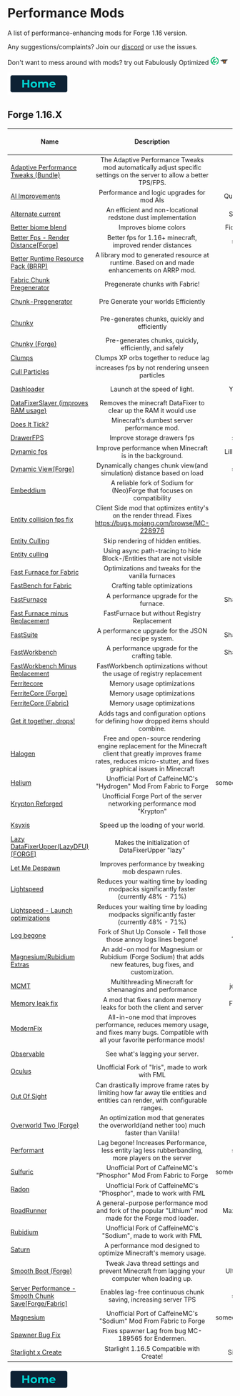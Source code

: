 
# Performance Mods
A list of performance-enhancing mods for Forge 1.16 version.

Any suggestions/complaints?
Join our [discord](https://discord.gg/8nzHYhVUQS) or use the issues.

Don't want to mess around with mods? try out Fabulously Optimized [![Modrinth Logo](https://raw.githubusercontent.com/TheUsefulLists/assets/main/Images/Platform_Icons/Modrinth.png)](https://modrinth.com/modpack/fabulously-optimized) [![CurseForge Logo](https://raw.githubusercontent.com/TheUsefulLists/assets/main/Images/Platform_Icons/CurseForge.png)](https://www.curseforge.com/minecraft/modpacks/fabulously-optimized)

[![Home](https://raw.githubusercontent.com/TheUsefulLists/assets/main/Images/Buttons/Small/Home.png)](/README.md)

## Forge 1.16.X

| Name |  Description | Author | Performance Improvement (Client/Server) | Need help? |
| --- | :---: | :---: | :---: | :---: |
| [Adaptive Performance Tweaks (Bundle)](https://www.curseforge.com/minecraft/mc-mods/adaptive-performance-tweaks) | The Adaptive Performance Tweaks mod automatically adjust specific settings on the server to allow a better TPS/FPS. | Kaworru | custom_data |  [Github](https://github.com/MarkusBordihn/BOs-Adaptive-Performance-Tweaks) 
| [AI Improvements](https://www.curseforge.com/minecraft/mc-mods/ai-improvements) | Performance and logic upgrades for mod AIs | QueenOfMissiles | custom_data |  [Github](https://github.com/BuiltBrokenModding/AI-Improvements) 
| [Alternate current](https://modrinth.com/mod/alternate-current) | An efficient and non-locational redstone dust implementation | Space Walker | Server | [Discord](https://discord.gg/EJC9zkX) [Github](https://github.com/SpaceWalkerRS/alternate-current/issues) 
| [Better biome blend](https://modrinth.com/mod/better-biome-blend) | Improves biome colors | Fiona Tessmann | custom_data |  [Github](https://github.com/FionaTheMortal/better-biome-blend/issues) 
| [Better Fps - Render Distance[Forge]](https://www.curseforge.com/minecraft/mc-mods/better-fps-render-distance) | Better fps for 1.16+ minecraft, improved render distances | someaddon | custom_data |  [Github](https://github.com/someaddons/betterfpsdistances) 
| [Better Runtime Resource Pack (BRRP)](https://www.curseforge.com/minecraft/mc-mods/better-runtime-resource-pack) | A library mod to generated resource at runtime. Based on and made enhancements on ARRP mod. | SolidBlock | custom_data |  [Github](https://github.com/SolidBlock-cn/BRRP) 
| [Fabric Chunk Pregenerator](https://www.curseforge.com/minecraft/mc-mods/chunk-pregenerator-fabric) | Pregenerate chunks with Fabric! | Jasmine | custom_data |  [Github](https://github.com/SuperCoder7979/fabric-chunkpregenerator) 
| [Chunk-Pregenerator](https://www.curseforge.com/minecraft/mc-mods/chunkpregenerator) | Pre Generate your worlds Efficiently | Speiger | custom_data |  [Github](https://github.com/TinyModularThings/Chunk-Pregenerator-Issue-Tracker/issues) [Wiki](https://github.com/TinyModularThings/Chunk-Pregenerator-Issue-Tracker/wiki)
| [Chunky](https://modrinth.com/mod/chunky) | Pre-generates chunks, quickly and efficiently | pop4959 | Both | [Discord](https://discord.gg/ZwVJukcNQG) [Github](https://github.com/pop4959/Chunky/issues) [Wiki](https://github.com/pop4959/Chunky/wiki)
| [Chunky (Forge)](https://www.curseforge.com/minecraft/mc-mods/chunky-pregenerator-forge) | Pre-generates chunks, quickly, efficiently, and safely | pop4959 | custom_data |  [Github](https://github.com/pop4959/Chunky) [Wiki](https://github.com/pop4959/Chunky/wiki)
| [Clumps](https://modrinth.com/mod/clumps) | Clumps XP orbs together to reduce lag | Jared | Both |  [Github](https://github.com/jaredlll08/Clumps/issues) 
| [Cull Particles](https://www.curseforge.com/minecraft/mc-mods/cull-particles) | increases fps by not rendering unseen particles | tfarecnim | custom_data |  [Github](https://github.com/Tfarcenim/CullParticles) 
| [Dashloader](https://modrinth.com/mod/dashloader) | Launch at the speed of light. | Yan Chubikov | Client | [Discord](https://discord.gg/8F8MaYzk5h) [Github](https://github.com/alphaqu//DashLoader/issues) 
| [DataFixerSlayer (improves RAM usage)](https://www.curseforge.com/minecraft/mc-mods/datafixerslayer) | Removes the minecraft DataFixer to clear up the RAM it would use | Vazkii | custom_data |  [Github](https://github.com/Vazkii/DataFixerSlayer) 
| [Does It Tick?](https://www.curseforge.com/minecraft/mc-mods/does-it-tick) | Minecraft's dumbest server performance mod. | Anthxny | custom_data |  [Github](https://github.com/TeamDeusVult/KoTRT_Core) 
| [DrawerFPS](https://www.curseforge.com/minecraft/mc-mods/drawerfps) | Improve storage drawers fps | someaddon | custom_data |  [Github](https://github.com/someaddons/DrawerFPS/issues) 
| [Dynamic fps](https://modrinth.com/mod/dynamic-fps) | Improve performance when Minecraft is in the background. | Lilly Rose Berner | Client |  [Github](https://github.com/juliand665/Dynamic-FPS/issues) 
| [Dynamic View[Forge]](https://www.curseforge.com/minecraft/mc-mods/dynamic-view) | Dynamically changes chunk view(and simulation) distance based on load | someaddon | custom_data |  [Github](https://github.com/ldtteam/DynView) 
| [Embeddium](https://modrinth.com/mod/embeddium) | A reliable fork of Sodium for (Neo)Forge that focuses on compatibility | embeddedt | Client | [Discord](https://discord.gg/rN9Y7caguP) [Github](https://github.com/embeddedt/embeddium/issues) 
| [Entity collision fps fix](https://modrinth.com/mod/entity-collision-fps-fix) |  Client Side mod that optimizes entity's on the render thread. Fixes https://bugs.mojang.com/browse/MC-228976  | Corgi Taco | custom_data |  [Github](https://github.com/CorgiTaco/No-Client-Side-Entity-Collision-Checks/issues) 
| [Entity Culling](https://www.curseforge.com/minecraft/mc-mods/entity-culling) | Skip rendering of hidden entities. | meldexun | custom_data |  [Github](https://github.com/Meldexun/EntityCulling) 
| [Entity culling](https://modrinth.com/mod/entityculling) | Using async path-tracing to hide Block-/Entities that are not visible | tr7zw | Client | [Discord](https://discord.gg/fWtMAkFaZF) [Github](https://github.com/tr7zw/EntityCulling/issues) 
| [Fast Furnace for Fabric](https://www.curseforge.com/minecraft/mc-mods/fast-furnace-for-fabric) | Optimizations and tweaks for the vanilla furnaces | tfarecnim | custom_data |  [Github](https://github.com/Tfarcenim/FabricFastFurnace) 
| [FastBench for Fabric](https://www.curseforge.com/minecraft/mc-mods/fastbench-for-fabric) | Crafting table optimizations | tfarecnim | custom_data |  [Github](https://github.com/Tfarcenim/FabricFastBench) 
| [FastFurnace](https://www.curseforge.com/minecraft/mc-mods/fastfurnace) | A performance upgrade for the furnace. | Shadows_of_Fire | custom_data |  [Github](https://github.com/Shadows-of-Fire/FastFurnace) 
| [Fast Furnace minus Replacement](https://www.curseforge.com/minecraft/mc-mods/fastfurnace-minus-replacement) | FastFurnace but without Registry Replacement | tfarecnim | custom_data |  [Github](https://github.com/Tfarcenim/fastfurnaceminusreplacement) 
| [FastSuite](https://www.curseforge.com/minecraft/mc-mods/fastsuite) | A performance upgrade for the JSON recipe system. | Shadows_of_Fire | custom_data |  [Github](https://github.com/Shadows-of-Fire/FastSuite) 
| [FastWorkbench](https://www.curseforge.com/minecraft/mc-mods/fastworkbench) | A performance upgrade for the crafting table. | Shadows_of_Fire | custom_data |  [Github](https://github.com/Shadows-of-Fire/FastWorkbench) 
| [FastWorkbench Minus Replacement](https://www.curseforge.com/minecraft/mc-mods/fastworkbench-minus-replacement) | FastWorkbench optimizations without the usage of registry replacement | tfarecnim | custom_data |  [Github](https://github.com/Tfarcenim/FastBenchMinusReplacement) 
| [Ferritecore](https://modrinth.com/mod/ferrite-core) | Memory usage optimizations | malte0811 | Both |  [Github](https://github.com/malte0811/FerriteCore/issues) 
| [FerriteCore (Forge)](https://www.curseforge.com/minecraft/mc-mods/ferritecore) | Memory usage optimizations | malte0811 | custom_data |  [Github](https://github.com/malte0811/FerriteCore) 
| [FerriteCore (Fabric)](https://www.curseforge.com/minecraft/mc-mods/ferritecore-fabric) | Memory usage optimizations | malte0811 | custom_data |  [Github](https://github.com/malte0811/FerriteCore) 
| [Get it together, drops!](https://modrinth.com/mod/get-it-together-drops) | Adds tags and configuration options for defining how dropped items should combine. | bl4ckscor3 | custom_data | [Discord](https://discord.gg/kgZUAxK) [Github](https://github.com/bl4ckscor3/GetItTogetherDrops/issues) 
| [Halogen](https://www.curseforge.com/minecraft/mc-mods/halogen) | Free and open-source rendering engine replacement for the Minecraft client that greatly improves frame rates, reduces micro-stutter, and fixes graphical issues in Minecraft | spoorn | custom_data |  [Github](https://github.com/spoorn/sodium-forge) 
| [HeIium](https://www.curseforge.com/minecraft/mc-mods/hydrogen-reforged) | Unofficial Port of CaffeineMC's "Hydrogen" Mod From Fabric to Forge | someoneelsewastaken | custom_data |  [Github](https://github.com/Someone-Else-Was-Taken/Periodic-Table-Reforged/issues) 
| [Krypton Reforged](https://www.curseforge.com/minecraft/mc-mods/krypton-reforged) | Unofficial Forge Port of the server networking performance mod "Krypton" | Anthxny | custom_data |  [Github](https://github.com/anthxnymc/KryptonReforged) 
| [Ksyxis](https://modrinth.com/mod/ksyxis) | Speed up the loading of your world. | VidTu | Both | [Discord](https://discord.gg/kmzepGP9uz) [Github](https://github.com/VidTu/Ksyxis/issues) 
| [Lazy DataFixerUpper(LazyDFU) [FORGE]](https://www.curseforge.com/minecraft/mc-mods/lazy-dfu-forge) |  Makes the initialization of DataFixerUpper "lazy"  | Corgi_Taco | custom_data |  [Github](https://github.com/CorgiTaco/lazydfu) 
| [Let Me Despawn](https://www.curseforge.com/minecraft/mc-mods/let-me-despawn) | Improves performance by tweaking mob despawn rules. | frikinjay | custom_data |  [Github](https://github.com/frikinjay/let-me-despawn) 
| [Lightspeed](https://modrinth.com/mod/lightspeed) | Reduces your waiting time by loading modpacks significantly faster (currently 48% - 71%) | CCr4ft3r | Client | [Discord](https://discord.com/invite/TEub2vQfhF) [Github](https://github.com/CCr4ft3r/lightspeed/issues) 
| [Lightspeed - Launch optimizations](https://www.curseforge.com/minecraft/mc-mods/lightspeedmod) | Reduces your waiting time by loading modpacks significantly faster (currently 48% - 71%) | ccr4ft3r | custom_data |  [Github](https://github.com/CCr4ft3r/lightspeed/issues) 
| [Log begone](https://modrinth.com/mod/log-begone) | Fork of Shut Up Console - Tell those those annoy logs lines begone! | AzureDoom | Both | [Discord](https://discord.gg/4vEKxfK) [Github](https://github.com/AzureDoom/Log-Begone/issues) 
| [Magnesium/Rubidium Extras](https://www.curseforge.com/minecraft/mc-mods/magnesium-extras) | An add-on mod for Magnesium or Rubidium (Forge Sodium) that adds new features, bug fixes, and customization. | Anthxny | custom_data |  [Github](https://github.com/anthxnymc/MagnesiumExtras) 
| [MCMT](https://www.curseforge.com/minecraft/mc-mods/mcmt-multithreading) | Multithreading Minecraft for shenanagins and performance | jediminer543 | custom_data |  [Github](https://github.com/jediminer543/JMT-MCMT) 
| [Memory leak fix](https://modrinth.com/mod/memoryleakfix) | A mod that fixes random memory leaks for both the client and server | FX-PR0CESS | Both | [Discord](https://discord.gg/rcTjvxq) [Github](https://github.com/fxmorin/memoryLeakFix/issues) 
| [ModernFix](https://www.curseforge.com/minecraft/mc-mods/modernfix) | All-in-one mod that improves performance, reduces memory usage, and fixes many bugs. Compatible with all your favorite performance mods! | embeddedt | custom_data |  [Github](https://github.com/embeddedt/ModernFix) [Wiki](https://github.com/embeddedt/ModernFix/wiki/Summary-of-Patches)
| [Observable](https://modrinth.com/mod/observable) | See what's lagging your server. | M | Both | [Discord](https://discord.gg/sfPbb3b5tF) [Github](https://github.com/tasgon/observable/issues) 
| [Oculus](https://www.curseforge.com/minecraft/mc-mods/oculus) | Unofficial Fork of "Iris", made to work with FML | Asek3 | custom_data |  [Github](https://github.com/Asek3/Oculus) 
| [Out Of Sight](https://www.curseforge.com/minecraft/mc-mods/out-of-sight) | Can drastically improve frame rates by limiting how far away tile entities and entities can render, with configurable ranges.  | Corosus | custom_data |  [Github](https://github.com/Corosauce/OutOfSight) 
| [Overworld Two (Forge)](https://www.curseforge.com/minecraft/mc-mods/overworld-two-forge) |  An optimization mod that generates the overworld(and nether too) much faster than Vaniila!  | Corgi_Taco | custom_data |  [Github](https://github.com/CorgiTaco/overworld-two) 
| [Performant](https://www.curseforge.com/minecraft/mc-mods/performant) | Lag begone! Increases Performance, less entity lag less rubberbanding, more players on the server | someaddon | custom_data |  [Github](https://github.com/someaddons/performant_issues/issues) 
| [Sulfuric](https://www.curseforge.com/minecraft/mc-mods/phosphor-reforged) | Unofficial Port of CaffeineMC's "Phosphor" Mod From Fabric to Forge | someoneelsewastaken | custom_data |  [Github](https://github.com/Someone-Else-Was-Taken/CaffeineMC-Reforged/issues) 
| [Radon](https://www.curseforge.com/minecraft/mc-mods/radon) | Unofficial Fork of CaffeineMC's "Phosphor", made to work with FML | Asek3 | custom_data |  [Github](https://github.com/Reforged-Hub/Radon) 
| [RoadRunner](https://www.curseforge.com/minecraft/mc-mods/roadrunner) | A general-purpose performance mod and fork of the popular "Lithium" mod made for the Forge mod loader. | MaxNeedsSnacks | custom_data |  [Github](https://github.com/MaxNeedsSnacks/roadrunner) [Wiki](https://github.com/MaxNeedsSnacks/roadrunner/wiki)
| [Rubidium](https://modrinth.com/mod/rubidium) | Unofficial Fork of CaffeineMC's "Sodium", made to work with FML | Asek3 | Client | [Discord](https://discord.com/invite/UCsyn5RS4s) [Github](https://github.com/Asek3/Rubidium/issues) 
| [Saturn](https://modrinth.com/mod/saturn) | A performance mod designed to optimize Minecraft's memory usage. | AbdElAziz | Both |  [Github](https://github.com/AbdElAziz333/Saturn/issues) 
| [Smooth Boot (Forge)](https://www.curseforge.com/minecraft/mc-mods/smooth-boot-forge) | Tweak Java thread settings and prevent Minecraft from lagging your computer when loading up. | UltimateBoomer | custom_data |  [Github](https://github.com/UltimateBoomer/mc-smoothboot) [Wiki](https://github.com/UltimateBoomer/mc-smoothboot/wiki)
| [Server Performance - Smooth Chunk Save[Forge/Fabric]](https://www.curseforge.com/minecraft/mc-mods/smooth-chunk-save) | Enables lag-free continuous chunk saving, increasing server TPS | someaddon | custom_data |  [Github](https://github.com/someaddons/smoothchunksave) 
| [Magnesium](https://www.curseforge.com/minecraft/mc-mods/sodium-reforged) | Unofficial Port of CaffeineMC's "Sodium" Mod From Fabric to Forge | someoneelsewastaken | custom_data |  [Github](https://github.com/Someone-Else-Was-Taken/Magnesium) 
| [Spawner Bug Fix](https://www.curseforge.com/minecraft/mc-mods/spawner-fix) | Fixes spawner Lag from bug MC-189565 for Endermen. | MacTso | custom_data |  [Github](https://github.com/Lupicus/SpawnerFix) 
| [Starlight x Create](https://www.curseforge.com/minecraft/mc-mods/starlight-x-create) | Starlight 1.16.5 Compatible with Create! | SirOMGitsYOU | custom_data |  [Github](https://github.com/SirOMGitsYOU/Starlight) 

[![Home](https://raw.githubusercontent.com/TheUsefulLists/assets/main/Images/Buttons/Small/Home.png)](/README.md)
